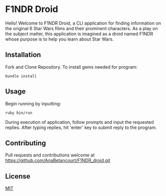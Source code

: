 # F1NDR Droid 

Hello! Welcome to F1NDR Droid, a CLI application for finding information on the original 6 Star Wars films and their prominent characters. As a play on the subject matter, this application is imagined as a droid named F1NDR whose purpose is to help you learn about Star Wars. 


## Installation 

Fork and Clone Repository. To install gems needed for program: 

``` 
bundle install 
``` 

## Usage 

Begin running by inputting: 

``` 
ruby bin/run 
``` 
During execution of application, follow prompts and input the requested replies. After typing replies, hit 'enter' key to submit reply to the program. 


## Contributing 

Pull requests and contributions welcome at https://github.com/AnaBetancourt/F1NDR_droid.git

  
## License 

[MIT](https://choosealicense.com/licenses/mit/) 